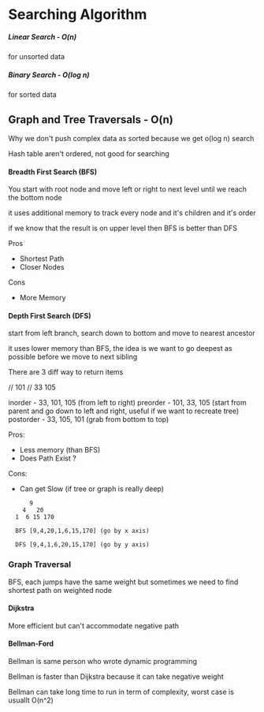 # Searching Algorithm

##### Linear Search - O(n) 

for unsorted data

##### Binary Search - O(log n) 

for sorted data

## Graph and Tree Traversals - O(n)

Why we don't push complex data as sorted because we get o(log n) search

Hash table aren't ordered, not good for searching

#### Breadth First Search (BFS)

You start with root node and move left or right to next level until we reach the bottom node

it uses additional memory to track every node and it's children and it's order

if we know that the result is on upper level then BFS is better than DFS

Pros
- Shortest Path
- Closer Nodes

Cons
- More Memory

#### Depth First Search (DFS)

start from left branch, search down to bottom and move to nearest ancestor

it uses lower memory than BFS, the idea is we want to go deepest as possible before we move to next sibling

There are 3 diff way to return items

//  101
// 33 105

inorder - 33, 101, 105 (from left to right)
preorder - 101, 33, 105 (start from parent and go down to left and right, useful if we want to recreate tree)
postorder - 33, 105, 101 (grab from bottom to top)


Pros:
- Less memory (than BFS)
- Does Path Exist ?

Cons:
- Can get Slow (if tree or graph is really deep)

```
      9
    4   20
  1  6 15 170
  
  BFS [9,4,20,1,6,15,170] (go by x axis)
  
  DFS [9,4,1,6,20,15,170] (go by y axis)
```

### Graph Traversal

BFS, each jumps have the same weight but sometimes we need to find shortest path on weighted node

#### Dijkstra

More efficient but can't accommodate negative path

#### Bellman-Ford

Bellman is same person who wrote dynamic programming

Bellman is faster than Dijkstra because it can take negative weight

Bellman can take long time to run in term of complexity, worst case is usuallt O(n^2)
